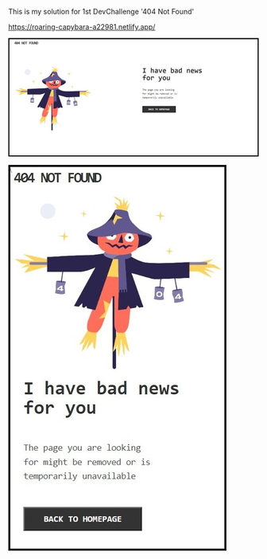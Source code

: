 This is my solution for 1st DevChallenge '404 Not Found'

https://roaring-capybara-a22981.netlify.app/

![Laptop Version](screenshots/laptop.jpg)

![Mobile Version](screenshots/mobile.jpg)
